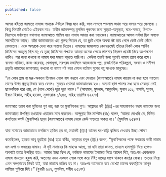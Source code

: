 ```yaml
---
published: false
---
```

আমরা হইতো জামাতে নামাজ পড়াকে ঐচ্ছিক বিষয় মনে করি, ভাল লাগলে পড়লাম অথবা  পরে বাসায় পরে ফেলবো । কিন্তু বিষয়টি মোটেও এইরকম নয়। 
স্বাধীন জ্ঞানসম্পন্ন মুসলিম পুরুষের জন্য সুস্থতা-অসুস্থতা, ঘরে-সফরে, বিপদে-নিরাপদে সর্বাবস্থায় যথাসাধ্য জামাআতে শামিল হয়ে নামায আদায় করা ওয়াজেব।  জামাআতের আসল মর্যাদা ছিল সলফে সালেহীনের কাছে। তাঁরা জামাআতের এত গুরুত্ব দিতেন যে, তা ছুটে গেলে অথবা নষ্ট হয়ে গেলে কেউ কেউ কেঁদে ফেলতেন। একে অপরকে দেখা করে সান্তনা দিতেন। নামাযের জামাআত কোনক্রমেই তাঁদের নিকট কোন পার্থিব জিনিসের সমতুল্য ছিল না; যে তুচ্ছ জিনিসের পশ্চাতে আমরা অনেক ক্ষেত্রে লালসার নিরলস প্রচেষ্টা নিয়ে অপেক্ষমাণ থাকি। যার জন্য কখনো বা নামায যথা সময়ে পড়তে পারি না। কেউবা তারই জন্য মূলেই নামায ত্যাগ করে বসে। ব্যবসা-বানিজ্য, কাজ-কারবার, খেলাধূলা, সরগরম মজলিসে আজেবাজে গল্প, রাজনৈতিক পরিকল্পনা, সংবাদ ও সমীক্ষা প্রভৃতি নামাযের জামাআত; কখনো বা নামায নষ্ট করে ফেলে বর্তমান যুগের বহু সংখ্যক মানুষের।

“যে কোন গ্রাম বা মরু-অঞ্চলে তিনজন লোক বাস করলে এবং সেখানে (জামাআতে) নামায কায়েম না করা হলে শয়তান তাদের উপর প্রভুত্ব বিস্তার করে ফেলে। সুতরাং তোমরা জামাআতবদ্ধ হও। অন্যথা ছাগ পালের মধ্য হতে নেকড়ে সেই ছাগলটিকে ধরে খায়, যে (পাল থেকে) দূরে দূরে থাকে।” (আহমাদ, মুসনাদ, আবূদাঊদ, সুনান ৫১১, নাসাঈ, সুনান, ইবনে হিব্বান, সহীহ,হাকেম, মুস্তাদরাক ১/২৪৫, সহিহ তারগিব ৪২২নং)

জামাআত ত্যাগ করা মুমিনের গুণ নয়; বরং তা মুনাফিকের গুণ। আল্লাহর নবী (ﷺ)-এর সাহাবাগণও ফরয নামাযের জন্য জামাআতে উপস্থিত হওয়াকে ওয়াজেব মনে করতেন।
আব্দুল্লাহ বিন মাসঊদ (রাঃ) বলেন, ‘আমরা দেখেছি যে, বিদিত কপটতার কপট (মুনাফিক) ছাড়া (জামাআতে) নামায থেকে কেউ পশ্চাতে থাকত না।’ (মুসলিম ৬৫৪নং)


যারা নামাযের জামাআতে মসজিদে হাজির হয় না, মহানবী (ﷺ) তাদের ঘর-বাড়ি জ্বালিয়ে দেওয়ার ইচ্ছা পোষণ করেছিলেন,
হযরত আবূ হুরাইরা (রাঃ) হতে বর্ণিত, আল্লাহর রসূল (ﷺ) বলেন, “মুনাফিকদের পক্ষে সবচেয়ে ভারী নামায হল এশা ও ফজরের নামায। ঐ দুই নামাযের কি মাহাত্ম আছে, তা যদি তারা জানত, তাহলে হামাগুড়ি দিয়ে হলেও অবশ্যই তাতে উপস্থিত হত। আমার ইচ্ছা ছিল যে, কাউকে নামাযের ইকামত দিতে আদেশ দিই, অতঃপর একজনকে নামায পড়তেও হুকুম করি, অতঃপর এমন একদল লোক সঙ্গে করে নিই; যাদের সাথে থাকবে কাঠের বোঝা। তাদের নিয়ে এমন সম্প্রদায়ের নিকট যাই, যারা নামাযে হাজির হয় না। অতঃপর তাদেরকে ঘরে রেখেই তাদের ঘরবাড়িকে আগুন লাগিয়ে পুড়িয়ে দিই।” (বুখারী ৬৫৭, মুসলিম, সহীহ ৬৫১নং)